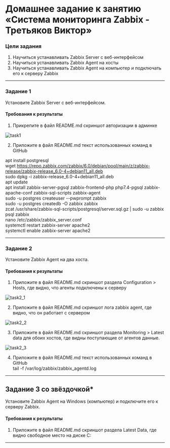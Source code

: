 # Домашнее задание к занятию «Система мониторинга Zabbix - Третьяков Виктор»

### Цели задания
1. Научиться устанавливать Zabbix Server c веб-интерфейсом
2. Научиться устанавливать Zabbix Agent на хосты
3. Научиться устанавливать Zabbix Agent на компьютер и подключать его к серверу Zabbix 

---

### Задание 1 

Установите Zabbix Server с веб-интерфейсом.


#### Требования к результаты 
1. Прикрепите в файл README.md скриншот авторизации в админке

![task1](/zabbix_1/task_1.png)

2. Приложите в файл README.md текст использованных команд в GitHub

apt install postgresql  
wget https://repo.zabbix.com/zabbix/6.0/debian/pool/main/z/zabbix-release/zabbix-release_6.0-4+debian11_all.deb  
sudo dpkg -i zabbix-release_6.0-4+debian11_all.deb  
apt update  
apt install zabbix-server-pgsql zabbix-frontend-php php7.4-pgsql    zabbix-apache-conf zabbix-sql-scripts zabbix-agent  
sudo -u postgres createuser --pwprompt zabbix  
sudo -u postgres createdb -O zabbix zabbix  
zcat /usr/share/zabbix-sql-scripts/postgresql/server.sql.gz | sudo -u zabbix psql zabbix  
nano /etc/zabbix/zabbix_server.conf  
systemctl restart zabbix-server apache2  
systemctl enable zabbix-server apache2  

---

### Задание 2 

Установите Zabbix Agent на два хоста.

#### Требования к результаты 
1. Приложите в файл README.md скриншот раздела Configuration > Hosts, где видно, что агенты подключены к серверу  

![task2_1](/zabbix_1/task_2.png)

2. Приложите в файл README.md скриншот лога zabbix agent, где видно, что он работает с сервером  

![task2_2](/zabbix_1/task3.png)

3. Приложите в файл README.md скриншот раздела Monitoring > Latest data для обоих хостов, где видны поступающие от агентов данные.  

![task2_3](/zabbix_1/task_4.png)

4. Приложите в файл README.md текст использованных команд в GitHub  
tail -f /var/log/zabbix/zabbix_agentd.log  
---
## Задание 3 со звёздочкой*
Установите Zabbix Agent на Windows (компьютер) и подключите его к серверу Zabbix.

#### Требования к результаты 
1. Приложите в файл README.md скриншот раздела Latest Data, где видно свободное место на диске C:
--- 

